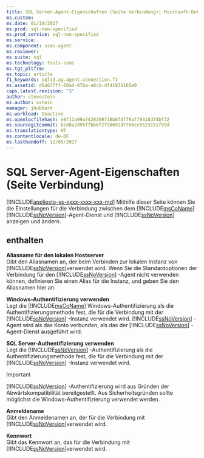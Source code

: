 ```yaml
---
title: SQL Server-Agent-Eigenschaften (Seite Verbindung)| Microsoft-Dokumente
ms.custom: 
ms.date: 01/19/2017
ms.prod: sql-non-specified
ms.prod_service: sql-non-specified
ms.service: 
ms.component: ssms-agent
ms.reviewer: 
ms.suite: sql
ms.technology: tools-ssms
ms.tgt_pltfrm: 
ms.topic: article
f1_keywords: sql13.ag.agent.connection.f1
ms.assetid: d6a677ff-60ad-47ba-a0cb-df4193b165e0
caps.latest.revision: "3"
author: stevestein
ms.author: sstein
manager: jhubbard
ms.workload: Inactive
ms.openlocfilehash: e8f11a99a7428200718b8fdf79aff9418d74bf32
ms.sourcegitcommit: b2d8a2d95ffbb6f2f98692d7760cc5523151f99d
ms.translationtype: HT
ms.contentlocale: de-DE
ms.lasthandoff: 12/05/2017
---
```

# <a name="sql-server-agent-properties-connection-page"></a>SQL Server-Agent-Eigenschaften (Seite Verbindung)
[!INCLUDE[appliesto-ss-xxxx-xxxx-xxx-md](../../includes/appliesto-ss-xxxx-xxxx-xxx-md.md)] Mithilfe dieser Seite können Sie die Einstellungen für die Verbindung zwischen dem [!INCLUDE[msCoName](../../includes/msconame_md.md)] [!INCLUDE[ssNoVersion](../../includes/ssnoversion_md.md)]-Agent-Dienst und [!INCLUDE[ssNoVersion](../../includes/ssnoversion_md.md)] anzeigen und ändern.  
  
## <a name="options"></a>enthalten  
**Aliasname für den lokalen Hostserver**  
Gibt den Aliasnamen an, der beim Verbinden zur lokalen Instanz von [!INCLUDE[ssNoVersion](../../includes/ssnoversion_md.md)]verwendet wird. Wenn Sie die Standardoptionen der Verbindung für den [!INCLUDE[ssNoVersion](../../includes/ssnoversion_md.md)] -Agent nicht verwenden können, definieren Sie einen Alias für die Instanz, und geben Sie den Aliasnamen hier an.  
  
**Windows-Authentifizierung verwenden**  
Legt die [!INCLUDE[msCoName](../../includes/msconame_md.md)] Windows-Authentifizierung als die Authentifizierungsmethode fest, die für die Verbindung mit der [!INCLUDE[ssNoVersion](../../includes/ssnoversion_md.md)] -Instanz verwendet wird. [!INCLUDE[ssNoVersion](../../includes/ssnoversion_md.md)] -Agent wird als das Konto verbunden, als das der [!INCLUDE[ssNoVersion](../../includes/ssnoversion_md.md)] -Agent-Dienst ausgeführt wird.  
  
**SQL Server-Authentifizierung verwenden**  
Legt die [!INCLUDE[ssNoVersion](../../includes/ssnoversion_md.md)] -Authentifizierung als die Authentifizierungsmethode fest, die für die Verbindung mit der [!INCLUDE[ssNoVersion](../../includes/ssnoversion_md.md)] -Instanz verwendet wird.  
  
> [!IMPORTANT]  
> [!INCLUDE[ssNoVersion](../../includes/ssnoversion_md.md)] -Authentifizierung wird aus Gründen der Abwärtskompatibilität bereitgestellt. Aus Sicherheitsgründen sollte möglichst die Windows-Authentifizierung verwendet werden.  
  
**Anmeldename**  
Gibt den Anmeldenamen an, der für die Verbindung mit [!INCLUDE[ssNoVersion](../../includes/ssnoversion_md.md)]verwendet wird.  
  
**Kennwort**  
Gibt das Kennwort an, das für die Verbindung mit [!INCLUDE[ssNoVersion](../../includes/ssnoversion_md.md)]verwendet wird.  
  
